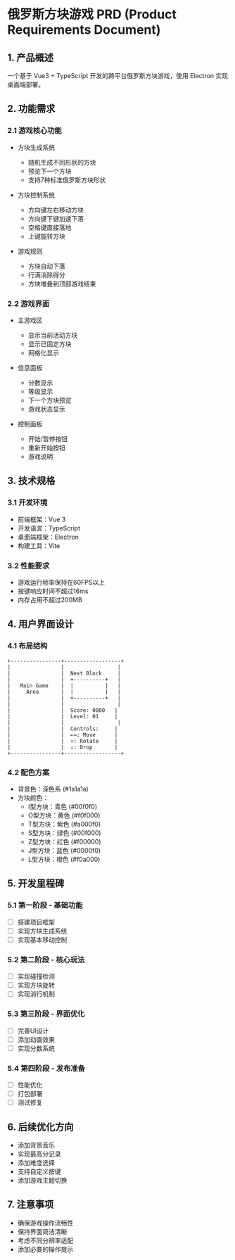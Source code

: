 # 俄罗斯方块游戏 PRD (Product Requirements Document)

## 1. 产品概述
一个基于 Vue3 + TypeScript 开发的跨平台俄罗斯方块游戏，使用 Electron 实现桌面端部署。

## 2. 功能需求

### 2.1 游戏核心功能
- 方块生成系统
  - 随机生成不同形状的方块
  - 预览下一个方块
  - 支持7种标准俄罗斯方块形状

- 方块控制系统
  - 方向键左右移动方块
  - 方向键下键加速下落
  - 空格键直接落地
  - 上键旋转方块

- 游戏规则
  - 方块自动下落
  - 行满消除得分
  - 方块堆叠到顶部游戏结束

### 2.2 游戏界面
- 主游戏区
  - 显示当前活动方块
  - 显示已固定方块
  - 网格化显示

- 信息面板
  - 分数显示
  - 等级显示
  - 下一个方块预览
  - 游戏状态显示

- 控制面板
  - 开始/暂停按钮
  - 重新开始按钮
  - 游戏说明

## 3. 技术规格

### 3.1 开发环境
- 前端框架：Vue 3
- 开发语言：TypeScript
- 桌面端框架：Electron
- 构建工具：Vite

### 3.2 性能要求
- 游戏运行帧率保持在60FPS以上
- 按键响应时间不超过16ms
- 内存占用不超过200MB

## 4. 用户界面设计

### 4.1 布局结构
```
+----------------+------------------+
|                |                 |
|                |  Next Block     |
|                |  +----------+   |
|   Main Game    |  |          |   |
|     Area       |  |          |   |
|                |  +----------+   |
|                |                 |
|                |  Score: 0000   |
|                |  Level: 01     |
|                |                 |
|                |  Controls:     |
|                |  ←→: Move      |
|                |  ↑: Rotate     |
|                |  ↓: Drop       |
+----------------+------------------+
```

### 4.2 配色方案
- 背景色：深色系 (#1a1a1a)
- 方块颜色：
  - I型方块：青色 (#00f0f0)
  - O型方块：黄色 (#f0f000)
  - T型方块：紫色 (#a000f0)
  - S型方块：绿色 (#00f000)
  - Z型方块：红色 (#f00000)
  - J型方块：蓝色 (#0000f0)
  - L型方块：橙色 (#f0a000)

## 5. 开发里程碑

### 5.1 第一阶段 - 基础功能
- [ ] 搭建项目框架
- [ ] 实现方块生成系统
- [ ] 实现基本移动控制

### 5.2 第二阶段 - 核心玩法
- [ ] 实现碰撞检测
- [ ] 实现方块旋转
- [ ] 实现消行机制

### 5.3 第三阶段 - 界面优化
- [ ] 完善UI设计
- [ ] 添加动画效果
- [ ] 实现分数系统

### 5.4 第四阶段 - 发布准备
- [ ] 性能优化
- [ ] 打包部署
- [ ] 测试修复

## 6. 后续优化方向
- 添加背景音乐
- 实现最高分记录
- 添加难度选择
- 支持自定义按键
- 添加游戏主题切换

## 7. 注意事项
- 确保游戏操作流畅性
- 保持界面简洁清晰
- 考虑不同分辨率适配
- 添加必要的操作提示 